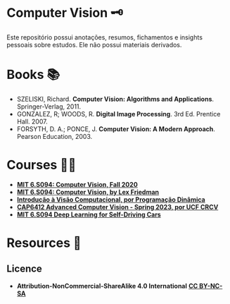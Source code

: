 # Computer Vision 🗝️
Este repositório possui anotações, resumos, fichamentos e insights pessoais sobre estudos. Ele não possui materiais derivados.

# Books 📚
- SZELISKI, Richard. **Computer Vision: Algorithms and Applications**. Springer-Verlag, 2011.
- GONZALEZ, R; WOODS, R. **Digital Image Processing**. 3rd Ed. Prentice Hall. 2007.
- FORSYTH, D. A.; PONCE, J. **Computer Vision: A Modern Approach**. Pearson Education, 2003.
  
# Courses 🧑‍💻
- [**MIT 6.S094: Computer Vision, Fall 2020**](https://www.youtube.com/playlist?list=PLUl4u3cNGP63pfpS1gV5P9tDxxL_e4W8O)
- [**MIT 6.S094: Computer Vision, by Lex Friedman**](https://www.youtube.com/playlist?list=PLP83eeyqwmVR7gsJyZ0WZby7bYZ0yLpZ8)
- [**Introdução à Visão Computacional, por Programação Dinâmica**](https://www.youtube.com/playlist?list=PL5TJqBvpXQv729nb3vdeP4E87hLark5q9)
- [**CAP6412 Advanced Computer Vision - Spring 2023, por UCF CRCV**](https://www.youtube.com/playlist?list=PLd3hlSJsX_In7qup928HaHmilugBGctuF)
- [**MIT 6.S094 Deep Learning for Self-Driving Cars**](https://www.youtube.com/playlist?list=PLySBLw24w-LND7M-cmtmJQ4YOgFt17JP8)

# Resources 🧰

## Licence
- **Attribution-NonCommercial-ShareAlike 4.0 International** [**CC BY-NC-SA**](https://github.com/k3ybladewielder/computer_vision/blob/main/LICENSE)
